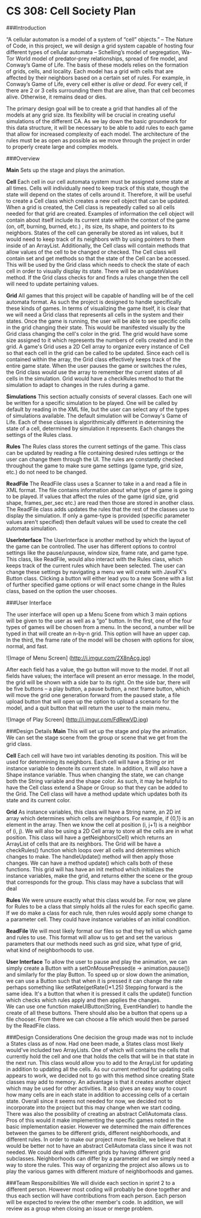 CS 308: Cell Society Plan
====================

###Introduction

“A cellular automaton is a model of a system of “cell” objects.” – The Nature of Code, in this project, we will design a grid system capable of hosting four different types of cellular automata – Schelling’s model of segregation, Wa-Tor World model of predator-prey relationships, spread of fire model, and Conway’s Game of Life. The basis of these models relies on the formation of grids, cells, and locality. Each model has a grid with cells that are affected by their neighbors based on a certain set of rules. For example, in Conway’s Game of Life, every cell either is *alive* or *dead*. For every cell, if there are 2 or 3 cells surrounding them that are alive, than that cell becomes alive. Otherwise, it remains dead or dies.

The primary design goal will be to create a grid that handles all of the models at any grid size. Its flexibility will be crucial in creating useful simulations of the different CA. As we lay down the basic groundwork for this data structure, it will be necessary to be able to add rules to each game that allow for increased complexity of each model. The architecture of the rules must be as open as possible as we move through the project in order to properly create large and complex models.

###Overview

**Main**
	Sets up the stage and plays the animation.
	
**Cell**
	Each cell in our cell automata system must be assigned some state at all times. Cells will individually need to keep track of this state, though the state will depend on the states of cells around it. Therefore, it will be useful to create a Cell class which creates a new cell object that can be updated. When a grid is created, the Cell class is repeatedly called so all cells needed for that grid are created. Examples of information the cell object will contain about itself include its current state within the context of the game (on, off, burning, burned, etc.) , its size, its shape, and pointers to its neighbors. States of the cell can generally be stored as int values, but it would need to keep track of its neighbors with by using pointers to them inside of an ArrayList. 
	Additionally, the Cell class will contain methods that allow values of the cell to be changed or checked. The Cell class will contain set and get methods so that the state of the Cell can be accessed. This will be used by the Grid class which needs to check the state of each cell in order to visually display its state. There will be an updateValues method. If the Grid class checks for and finds a rules change then the cell will need to update pertaining values. 

**Grid**
	All games that this project will be capable of handling will be of the cell automata format. As such the project is designed to handle specifically these kinds of games. In terms of visualizing the game itself, it is clear that we will need a Grid class that represents all cells in the system and their states. Once the game is running, the user will be able to see specific cells in the grid changing their state. This would be manifested visually by the Grid class changing the cell's color in the grid. 
	The grid would have some size assigned to it which represents the numbers of cells created and in the grid. A game's Grid uses a 2D Cell array to organize every instance of Cell so that each cell in the grid can be called to be updated. Since each cell is contained within the array, the Grid class effectively keeps track of the entire game state. When the user pauses the game or switches the rules, the Grid class would use the array to remember the current states of all cells in the simulation. Grid would have a checkRules method to that the simulation to adapt to changes in the rules during a game. 

**Simulations**
This section actually consists of several classes. Each one will be written for a specific simulation to be played. One will be called by default by reading in the XML file, but the user can select any of the types of simulations available. The default simulation will be Conway's Game of Life. Each of these classes is algorithmically different in determining the state of a cell, determined by simulation it represents. Each changes the settings of the Rules class. 

**Rules**
	The Rules class stores the current settings of the game. This class can be updated by reading a file containing desired rules settings or the user can change them through the UI. The rules are constantly checked throughout the game to make sure game settings (game type, grid size, etc.) do not need to be changed. 

**ReadFile**
	The ReadFile class uses a Scanner to take in a and read a file in XML format. The file contains information about what type of game is going to be played. If values that affect the rules of the game (grid size, grid shape, frames_per_sec etc.) are read then those are stored in another class. The ReadFile class adds updates the rules that the rest of the classes use to display the simulation. If only a game-type is provided (specific parameter values aren't specified) then default values will be used to create the cell automata simulation.

**UserInterface**
	The UserInterface is another method by which the layout of the game can be controlled. The user has different options to control settings like the pause/unpause, window size, frame rate, and game type. This class, like ReadFile, would also interact with the Rules class, which keeps track of the current rules which have been selected. The user can change these settings by navigating a menu we will create with JavaFX's Button class. Clicking a button will either lead you to a new Scene with a list of further specified game options or will enact some change in the Rules class, based on the option the user chooses.

###User Interface

The user interface will open up a Menu Scene from which 3 main options will be given to the user as well as a “go” button. In the first, one of the four types of games will be chosen from a menu. In the second, a number will be typed in that will create an n-by-n grid. This option will have an upper cap. In the third, the frame rate of the model will be chosen with options for slow, normal, and fast.

![Image of Menu Screen]
(http://i.imgur.com/2X8nAcg.jpg)

After each field has a value, the go button will move to the model. If not all fields have values; the interface will present an error message. In the model, the grid will be shown with a side bar to its right. On the side bar, there will be five buttons – a play button, a pause button, a next frame button, which will move the grid one generation forward from the paused state, a file upload button that will open up the option to upload a scenario for the model, and a quit button that will return the user to the main menu.

![Image of Play Screen]
(http://i.imgur.com/FdRewVD.jpg)

###Design Details
**Main**
This will set up the stage and play the animation. We can set the stage scene from the group or scene that we get from the grid class.


**Cell**
Each cell will have two int variables denoting its position. This will be used for determining its neighbors. Each cell will have a String or int instance variable to denote its current state. In addition, it will also have a Shape instance variable. Thus when changing the state, we can change both the String variable and the shape color.
As such, it may be helpful to have the Cell class extend a Shape or Group so that they can be added to the Grid.
The Cell class will have a method update which updates both its state and its current color.  

**Grid**
As instance variables, this class will have a String name, an 2D int array which determines which cells are neighbors. For example, if {0,1} is an element in the array. Then we know the cell at position (i, j+1) is a neighbor of (i, j).
We will also be using a 2D Cell array to store all the cells are in what position. 
This class will have a getNeighbors(Cell) which returns an ArrayList of cells that are its neighbors. 
The Grid will be have a checkRules() function which loops over all cells and determines which changes to make.
The handleUpdate() method will then apply those changes. We can have a method update() which calls both of these functions.
This grid will has have an init method which initializes the instance variables, make the grid, and returns either the scene or the group that corresponds for the group. 
This class may have a subclass that will deal 

**Rules**
We were unsure exactly what this class would be. For now, we plane for Rules to be a class that simply holds all the rules for each specific game.
If we do make a class for each rule, then rules would apply some change to a parameter cell. They could have instance variables of an initial condition.

**ReadFile**
We will most likely format our files so that they tell us which game and rules to use. 
This format will allow us to get and set the various parameters that our methods need such as grid size, what type of grid, what kind of neighborhoods to use. 


**User Interface**
To allow the user to pause and play the animation, we can simply create a Button with a setOnMousePressed(e -> animation.pause()) and similarly for the play Button.
To speed up or slow down the animation, we can use a Button such that when it is pressed it can change the rate perhaps something like setRate(getRate()*1.25)
Stepping forward is the same idea. It's a button that when it is pressed it calls the update() function which checks which rules apply and then applies the changes.\
We can use one function makeUIButton(String, EventHandler) to handle the create of all these buttons.
There should also be a button that opens up a file chooser. From there we can choose a file which would then be parsed by the ReadFile class.


###Design Considerations
One decision the group made was not to include a States class as of now. Had one been made, a States class most likely would've included two ArrayLists. One of which will contains the cells that currently hold the cell and one that holds the cells that will be in that state in the next run. This class would allow you to add to the ArrayList for updating in addition to updating all the cells. As our current method for updating cells appears to work, we decided not to go with this method since creating State classes may add to memory. An advantage is that it creates another object which may be used for other activities. It also gives an easy way to count how many cells are in each state in addition to accessing cells of a certain state.
Overall since it seems not needed for now, we decided not to incorporate into the project but this may change when we start coding.
There was also the possibility of creating an abstract CellAutomata class. Pros of this would it make implementing the specific games noted in the basic implementation easier. However we determined the main differences between the games to be different grids, different neighborhoods, and different rules. 
In order to make our project more flexible, we believe that it would be better not to have an abstract CellAutomata class since it was not needed. We could deal with different grids by having different grid subclasses. Neighborhoods can differ by a parameter and we simply need a way to store the rules. 
This way of organizing the project also allows us to play the various games with different mixture of neighborhoods and games.

###Team Responsibilities
We will divide each section in sprint 2 to a different person. However most coding will probably be done together and thus each section will have contributions from each person. Each person will be expected to review the other member's code. In addition, we will review as a group when closing an issue or merge problem.

